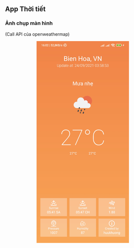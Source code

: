 ## App Thời tiết 
### Ảnh chụp màn hình
(Call API của openweathermap)
<p float="left" style="text-align: center">
  <img src="screenshot/sc1.jpg" width=300>
</p>
